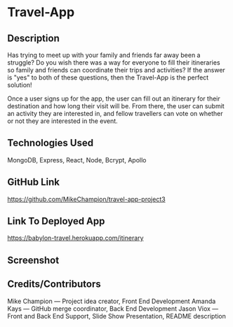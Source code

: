 # Travel-App

## Description
Has trying to meet up with your family and friends far away been a struggle? Do you wish there was a way for everyone to fill their itineraries so family and friends can coordinate their trips and activities? If the answer is "yes" to both of these questions, then the Travel-App is the perfect solution!

Once a user signs up for the app, the user can fill out an itinerary for their destination and how long their visit will be. From there, the user can submit an activity they are interested in, and fellow travellers can vote on whether or not they are interested in the event.

## Technologies Used
MongoDB, Express, React, Node, Bcrypt, Apollo

## GitHub Link
https://github.com/MikeChampion/travel-app-project3

## Link To Deployed App
https://babylon-travel.herokuapp.com/itinerary

## Screenshot




## Credits/Contributors
Mike Champion — Project idea creator, Front End Development
Amanda Kays — GitHub merge coordinator, Back End Development
Jason Viox — Front and Back End Support, Slide Show Presentation, README description